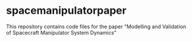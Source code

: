 # spacemanipulatorpaper
This repository contains code files for the paper "Modelling and Validation of Spacecraft Manipulator System Dynamics"
